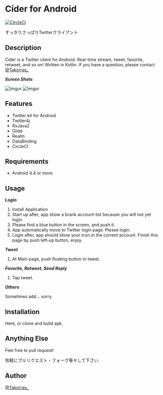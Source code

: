 # Cider for Android
[![CircleCI](https://circleci.com/gh/Takorras/Cider/tree/master.svg?style=svg)](https://circleci.com/gh/Takorras/Cider/tree/master)

すっきりさっぱりTwitterクライアント

## Description
Cider is a Twitter client for Android.
Real-time stream, tweet, favorite, retweet, and so on!
Written in Kotlin.
If you have a question, please contact [@Takorras_](https://twitter.com/Takorras_)

***Screen Shots***

![Imgur](https://i.imgur.com/AA5wV4Sl.png)
![Imgur](https://i.imgur.com/MXeBhqBl.png)

## Features
- Twitter kit for Android
- Twitter4j
- RxJava2
- Glide
- Realm
- DataBinding
- CircleCI

## Requirements
- Android 4.4 or more

## Usage

***Login***

1. Install Application
2. Start up after, app show a brank account-list because you will not yet login.
3. Please find a blue button in the screen, and push it.
4. App automatically move to Twitter login page. Please login.
5. Login after, app should show your icon in the current account. Finish this page by push left-up button, enjoy.

***Tweet***

1. At Main page, push floating button to tweet.

***Favorite, Retweet, Send Reply***

1. Tap tweet.

***Others***

Sometimes add... sorry.

## Installation
Here, or clone and build apk.

## Anything Else
Feel free to pull request!

気軽にプルリクエスト・フォーク等々して下さい.

## Author
[@Takorras_](https://twitter.com/Takorras_)
